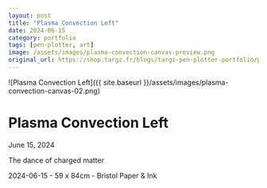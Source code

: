 ```yaml
---
layout: post
title: "Plasma Convection Left"
date: 2024-06-15
category: portfolio
tags: [pen-plotter, art]
image: /assets/images/plasma-convection-canvas-preview.png
original_url: https://shop.targz.fr/blogs/targz-pen-plotter-portfolio/plasma-convection-canvas
---
```


![Plasma Convection Left]({{ site.baseurl }}/assets/images/plasma-convection-canvas-02.png)

# Plasma Convection Left
June 15, 2024

The dance of charged matter

2024-06-15 - 59 x 84cm - Bristol Paper & Ink